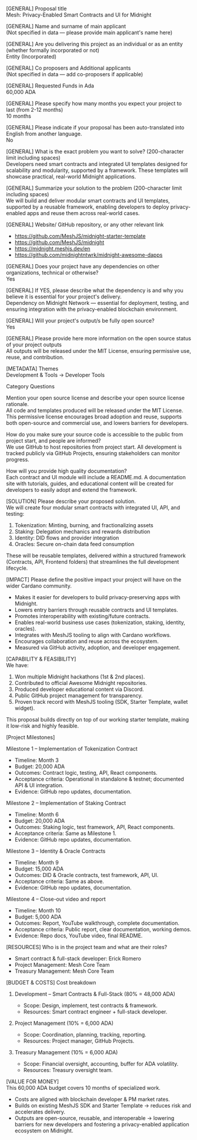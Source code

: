 

[GENERAL] Proposal title  
Mesh: Privacy-Enabled Smart Contracts and UI for Midnight



[GENERAL] Name and surname of main applicant  
(Not specified in data — please provide main applicant's name here)



[GENERAL] Are you delivering this project as an individual or as an entity (whether formally incorporated or not)  
Entity (Incorporated)



[GENERAL] Co proposers and Additional applicants  
(Not specified in data — add co-proposers if applicable)



[GENERAL] Requested Funds in Ada  
60,000 ADA



[GENERAL] Please specify how many months you expect your project to last (from 2-12 months)  
10 months



[GENERAL] Please indicate if your proposal has been auto-translated into English from another language.  
No



[GENERAL] What is the exact problem you want to solve? (200-character limit including spaces)  
Developers need smart contracts and integrated UI templates designed for scalability and modularity, supported by a framework. These templates will showcase practical, real-world Midnight applications.



[GENERAL] Summarize your solution to the problem (200-character limit including spaces)  
We will build and deliver modular smart contracts and UI templates, supported by a reusable framework, enabling developers to deploy privacy-enabled apps and reuse them across real-world cases.



[GENERAL] Website/ GitHub repository, or any other relevant link  
- https://github.com/MeshJS/midnight-starter-template  
- https://github.com/MeshJS/midnight  
- https://midnight.meshjs.dev/en  
- https://github.com/midnightntwrk/midnight-awesome-dapps  



[GENERAL] Does your project have any dependencies on other organizations, technical or otherwise?  
Yes



[GENERAL] If YES, please describe what the dependency is and why you believe it is essential for your project's delivery.  
Dependency on Midnight Network — essential for deployment, testing, and ensuring integration with the privacy-enabled blockchain environment.



[GENERAL] Will your project's output/s be fully open source?  
Yes



[GENERAL] Please provide here more information on the open source status of your project outputs  
All outputs will be released under the MIT License, ensuring permissive use, reuse, and contribution.  



[METADATA] Themes  
Development & Tools → Developer Tools



Category Questions  

Mention your open source license and describe your open source license rationale.  
All code and templates produced will be released under the MIT License. This permissive license encourages broad adoption and reuse, supports both open-source and commercial use, and lowers barriers for developers.

How do you make sure your source code is accessible to the public from project start, and people are informed?  
We use GitHub to host repositories from project start. All development is tracked publicly via GitHub Projects, ensuring stakeholders can monitor progress.

How will you provide high quality documentation?  
Each contract and UI module will include a README.md. A documentation site with tutorials, guides, and educational content will be created for developers to easily adopt and extend the framework.




[SOLUTION] Please describe your proposed solution.  
We will create four modular smart contracts with integrated UI, API, and testing:

1. Tokenization: Minting, burning, and fractionalizing assets  
2. Staking: Delegation mechanics and rewards distribution  
3. Identity: DID flows and provider integration  
4. Oracles: Secure on-chain data feed consumption  

These will be reusable templates, delivered within a structured framework (Contracts, API, Frontend folders) that streamlines the full development lifecycle.



[IMPACT] Please define the positive impact your project will have on the wider Cardano community.  
- Makes it easier for developers to build privacy-preserving apps with Midnight.  
- Lowers entry barriers through reusable contracts and UI templates.  
- Promotes interoperability with existing/future contracts.  
- Enables real-world business use cases (tokenization, staking, identity, oracles).  
- Integrates with MeshJS tooling to align with Cardano workflows.  
- Encourages collaboration and reuse across the ecosystem.  
- Measured via GitHub activity, adoption, and developer engagement.  



[CAPABILITY & FEASIBILITY]  
We have:  
1. Won multiple Midnight hackathons (1st & 2nd places).  
2. Contributed to official Awesome Midnight repositories.  
3. Produced developer educational content via Discord.  
4. Public GitHub project management for transparency.  
5. Proven track record with MeshJS tooling (SDK, Starter Template, wallet widget).  

This proposal builds directly on top of our working starter template, making it low-risk and highly feasible.



[Project Milestones]  

Milestone 1 – Implementation of Tokenization Contract  
- Timeline: Month 3  
- Budget: 20,000 ADA  
- Outcomes: Contract logic, testing, API, React components.  
- Acceptance criteria: Operational in standalone & testnet; documented API & UI integration.  
- Evidence: GitHub repo updates, documentation.  

Milestone 2 – Implementation of Staking Contract  
- Timeline: Month 6  
- Budget: 20,000 ADA  
- Outcomes: Staking logic, test framework, API, React components.  
- Acceptance criteria: Same as Milestone 1.  
- Evidence: GitHub repo updates, documentation.  

Milestone 3 – Identity & Oracle Contracts  
- Timeline: Month 9  
- Budget: 15,000 ADA  
- Outcomes: DID & Oracle contracts, test framework, API, UI.  
- Acceptance criteria: Same as above.  
- Evidence: GitHub repo updates, documentation.  

Milestone 4 – Close-out video and report  
- Timeline: Month 10  
- Budget: 5,000 ADA  
- Outcomes: Report, YouTube walkthrough, complete documentation.  
- Acceptance criteria: Public report, clear documentation, working demos.  
- Evidence: Repo docs, YouTube video, final README.  



[RESOURCES] Who is in the project team and what are their roles?  
- Smart contract & full-stack developer: Erick Romero  
- Project Management: Mesh Core Team  
- Treasury Management: Mesh Core Team  



[BUDGET & COSTS] Cost breakdown  

1. Development – Smart Contracts & Full-Stack (80% = 48,000 ADA)  
   - Scope: Design, implement, test contracts & framework.  
   - Resources: Smart contract engineer + full-stack developer.  

2. Project Management (10% = 6,000 ADA)  
   - Scope: Coordination, planning, tracking, reporting.  
   - Resources: Project manager, GitHub Projects.  

3. Treasury Management (10% = 6,000 ADA)  
   - Scope: Financial oversight, accounting, buffer for ADA volatility.  
   - Resources: Treasury oversight team.  



[VALUE FOR MONEY]  
This 60,000 ADA budget covers 10 months of specialized work.  
- Costs are aligned with blockchain developer & PM market rates.  
- Builds on existing MeshJS SDK and Starter Template → reduces risk and accelerates delivery.  
- Outputs are open-source, reusable, and interoperable → lowering barriers for new developers and fostering a privacy-enabled application ecosystem on Midnight.  

